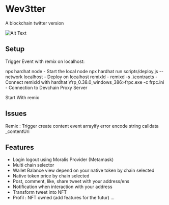 # Wev3tter

A blockchain twitter version 

![Alt Text](https://media.giphy.com/media/9N5fcwJe5nrXxJYour/giphy.gif)


## Setup

Trigger Event with remix on localhost: 

npx hardhat node - Start the local node 
npx hardhat run scripts/deploy.js --network localhost - Deploy on localhost
remixId - remixd -s .\contracts - Connect remixId with hardhat
\frp_0.38.0_windows_386>frpc.exe -c frpc.ini - Connection to Devchain Proxy Server

Start With remix

## Issues

Remix : Trigger create content event arrayify error encode string calldata _contentUri



## Features

- Login logout using Moralis Provider (Metamask)
- Multi chain selector 
- Wallet Balance view depend on your native token by chain selected 
- Native token price by chain selected
- Post, comment, like, share tweet with your address/ens
- Notification when interaction with your address
- Transform tweet into NFT
- Profil : NFT owned (add features for the futur)
 ...






